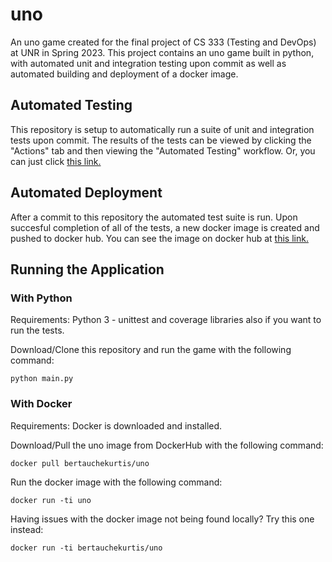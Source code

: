 # uno
An uno game created for the final project of CS 333 (Testing and DevOps) at UNR in Spring 2023. This project contains an uno game built in python, with automated unit and integration testing upon commit as well as automated building and deployment of a docker image.

## Automated Testing
This repository is setup to automatically run a suite of unit and integration tests upon commit. The results of the tests can be viewed by clicking the "Actions" tab and then viewing the "Automated Testing" workflow. Or, you can just click [this link.](https://github.com/bertauchekurtis/uno/actions/workflows/autoTestingScript.yml)

## Automated Deployment
After a commit to this repository the automated test suite is run. Upon succesful completion of all of the tests, a new docker image is created and pushed to docker hub. You can see the image on docker hub at [this link.](https://hub.docker.com/repository/docker/bertauchekurtis/uno/general)

## Running the Application
### With Python
Requirements: Python 3 - unittest and coverage libraries also if you want to run the tests.

Download/Clone this repository and run the game with the following command:
```
python main.py
````
### With Docker
Requirements: Docker is downloaded and installed.

Download/Pull the uno image from DockerHub with the following command:
```
docker pull bertauchekurtis/uno
```
Run the docker image with the following command:
```
docker run -ti uno
```
Having issues with the docker image not being found locally? Try this one instead:
```
docker run -ti bertauchekurtis/uno
```
